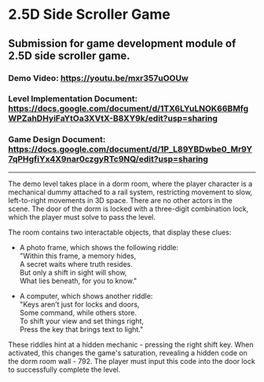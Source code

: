 # 2.5D Side Scroller Game 
## Submission for game development module of 2.5D side scroller game.

### Demo Video: https://youtu.be/mxr357uOOUw
### Level Implementation Document: https://docs.google.com/document/d/1TX6LYuLNOK66BMfgWPZahDHyiFaYtOa3XVtX-B8XY9k/edit?usp=sharing
### Game Design Document: https://docs.google.com/document/d/1P_L89YBDwbe0_Mr9Y7qPHgfiYx4X9nar0czgyRTc9NQ/edit?usp=sharing

---

The demo level takes place in a dorm room, where the player character is a mechanical dummy attached to a rail system, restricting movement to slow, left-to-right movements in 3D space. There are no other actors in the scene. The door of the dorm is locked with a three-digit combination lock, which the player must solve to pass the level.

The room contains two interactable objects, that display these clues:

- A photo frame, which shows the following riddle:  
    "Within this frame, a memory hides,  
    A secret waits where truth resides.  
    But only a shift in sight will show,  
    What lies beneath, for you to know."
    
- A computer, which shows another riddle:  
    "Keys aren’t just for locks and doors,  
    Some command, while others store.  
    To shift your view and set things right,  
    Press the key that brings text to light."
    

These riddles hint at a hidden mechanic - pressing the right shift key. When activated, this changes the game's saturation, revealing a hidden code on the dorm room wall - 792. The player must input this code into the door lock to successfully complete the level.
